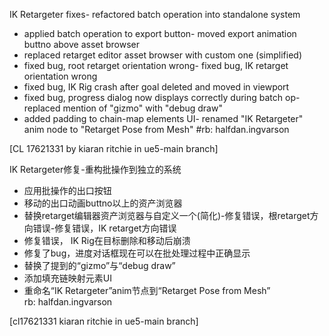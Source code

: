 IK Retargeter fixes- refactored batch operation into standalone system
- applied batch operation to export button- moved export animation buttno above asset browser
- replaced retarget editor asset browser with custom one (simplified)
- fixed bug, root retarget orientation wrong- fixed bug, IK retarget orientation wrong
- fixed bug, IK Rig crash after goal deleted and moved in viewport
- fixed bug, progress dialog now displays correctly during batch op- replaced mention of "gizmo" with "debug draw"
- added padding to chain-map elements UI- renamed "IK Retargeter" anim node to "Retarget Pose from Mesh"
#rb: halfdan.ingvarson

[CL 17621331 by kiaran ritchie in ue5-main branch]

IK Retargeter修复-重构批操作到独立的系统
- 应用批操作的出口按钮
- 移动的出口动画buttno以上的资产浏览器
- 替换retarget编辑器资产浏览器与自定义一个(简化)-修复错误，根retarget方向错误-修复错误，IK retarget方向错误
- 修复错误， IK Rig在目标删除和移动后崩溃
- 修复了bug，进度对话框现在可以在批处理过程中正确显示
- 替换了提到的“gizmo”与“debug draw”
- 添加填充链映射元素UI
- 重命名“IK Retargeter”anim节点到“Retarget Pose from Mesh”  
rb: halfdan.ingvarson  
 
[cl17621331 kiaran ritchie in ue5-main branch]  